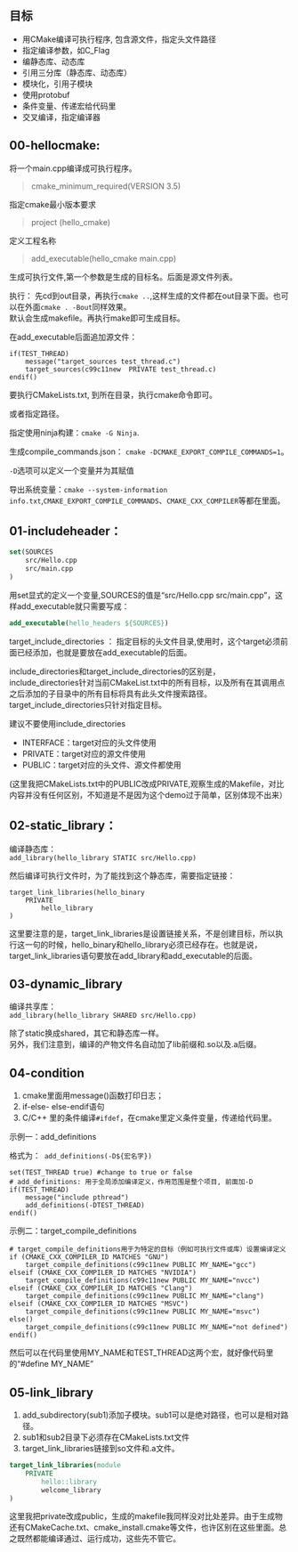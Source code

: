 ## 目标
* 用CMake编译可执行程序, 包含源文件，指定头文件路径
* 指定编译参数，如C_Flag
* 编静态库、动态库
* 引用三分库（静态库、动态库）
* 模块化，引用子模块
* 使用protobuf
* 条件变量、传递宏给代码里
* 交叉编译，指定编译器

## 00-hellocmake:  

将一个main.cpp编译成可执行程序。 
> cmake_minimum_required(VERSION 3.5)

指定cmake最小版本要求

> project (hello_cmake)

定义工程名称

> add_executable(hello_cmake main.cpp)

生成可执行文件,第一个参数是生成的目标名。后面是源文件列表。

执行： 先cd到out目录，再执行`cmake ..`,这样生成的文件都在out目录下面。也可以在外面`cmake . -Bout`同样效果。  
默认会生成makefile。再执行make即可生成目标。

在add_executable后面追加源文件：

```
if(TEST_THREAD)
    message("target_sources test_thread.c")
    target_sources(c99c11new  PRIVATE test_thread.c)
endif()
```

要执行CMakeLists.txt, 到所在目录，执行cmake命令即可。

或者指定路径。

指定使用ninja构建：`cmake -G Ninja`.

生成compile_commands.json：  `cmake -DCMAKE_EXPORT_COMPILE_COMMANDS=1`。

`-D`选项可以定义一个变量并为其赋值

导出系统变量：`cmake --system-information info.txt`,`CMAKE_EXPORT_COMPILE_COMMANDS`、`CMAKE_CXX_COMPILER`等都在里面。




## 01-includeheader：
```cmake
set(SOURCES
    src/Hello.cpp
    src/main.cpp
)
```
用set显式的定义一个变量,SOURCES的值是“src/Hello.cpp  src/main.cpp”，这样add_executable就只需要写成：
```cmake
add_executable(hello_headers ${SOURCES})
```
target_include_directories  ： 指定目标的头文件目录,使用时，这个target必须前面已经添加，也就是要放在add_executable的后面。

include_directories和target_include_directories的区别是，
include_directories针对当前CMakeList.txt中的所有目标，以及所有在其调用点之后添加的子目录中的所有目标将具有此头文件搜索路径。  
target_include_directories只针对指定目标。

建议不要使用include_directories

* INTERFACE：target对应的头文件使用
* PRIVATE：target对应的源文件使用
* PUBLIC：target对应的头文件、源文件都使用

(这里我把CMakeLists.txt中的PUBLIC改成PRIVATE,观察生成的Makefile，对比内容并没有任何区别，不知道是不是因为这个demo过于简单，区别体现不出来）

## 02-static_library：
编译静态库：  
`add_library(hello_library STATIC src/Hello.cpp)`    

然后编译可执行文件时，为了能找到这个静态库，需要指定链接：
```
target_link_libraries(hello_binary
    PRIVATE
        hello_library
)
```
这里要注意的是，target_link_libraries是设置链接关系，不是创建目标，所以执行这一句的时候，hello_binary和hello_library必须已经存在。也就是说，target_link_libraries语句要放在add_library和add_executable的后面。


## 03-dynamic_library
编译共享库：  
`add_library(hello_library SHARED src/Hello.cpp)`    

除了static换成shared，其它和静态库一样。  
另外，我们注意到，编译的产物文件名自动加了lib前缀和.so以及.a后缀。

## 04-condition
1. cmake里面用message()函数打印日志；  
2. if-else- else-endif语句
3. C/C++ 里的条件编译`#ifdef`，在cmake里定义条件变量，传递给代码里。

示例一：add_definitions

格式为：` add_definitions(-D${宏名字})`

```
set(TEST_THREAD true) #change to true or false
# add_definitions: 用于全局添加编译定义，作用范围是整个项目, 前面加-D
if(TEST_THREAD)
    message("include pthread")
    add_definitions(-DTEST_THREAD)
endif()
```

示例二：target_compile_definitions

```
# target_compile_definitions用于为特定的目标（例如可执行文件或库）设置编译定义
if (CMAKE_CXX_COMPILER_ID MATCHES "GNU")
    target_compile_definitions(c99c11new PUBLIC MY_NAME="gcc")
elseif (CMAKE_CXX_COMPILER_ID MATCHES "NVIDIA")
    target_compile_definitions(c99c11new PUBLIC MY_NAME="nvcc")
elseif (CMAKE_CXX_COMPILER_ID MATCHES "Clang")
    target_compile_definitions(c99c11new PUBLIC MY_NAME="clang")
elseif (CMAKE_CXX_COMPILER_ID MATCHES "MSVC")
    target_compile_definitions(c99c11new PUBLIC MY_NAME="msvc")
else()
    target_compile_definitions(c99c11new PUBLIC MY_NAME="not defined")
endif()
```

然后可以在代码里使用MY_NAME和TEST_THREAD这两个宏，就好像代码里的“#define MY_NAME”

## 05-link_library

1. add_subdirectory(sub1)添加子模块。sub1可以是绝对路径，也可以是相对路径。
2. sub1和sub2目录下必须存在CMakeLists.txt文件
3. target_link_libraries链接到so文件和.a文件。
```cmake
target_link_libraries(module
    PRIVATE
        hello::library
        welcome_library
)
```
这里我把private改成public，生成的makefile我同样没对比处差异。由于生成物还有CMakeCache.txt、cmake_install.cmake等文件，也许区别在这些里面。总之既然都能编译通过、运行成功，这些先不管它。
